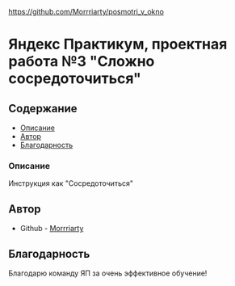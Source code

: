 https://github.com/Morrriarty/posmotri_v_okno

# Яндекс Практикум, проектная работа №3 "Сложно сосредоточиться"

## Содержание

- [Описание](#описание)
- [Автор](#автор)
- [Благодарность](#благодарность)

### Описание

Инструкция как "Сосредоточиться"

## Автор

- Github - [Morrriarty]([https://github.com/Morrriarty])

## Благодарность

Благодарю команду ЯП за очень эффективное обучение!
